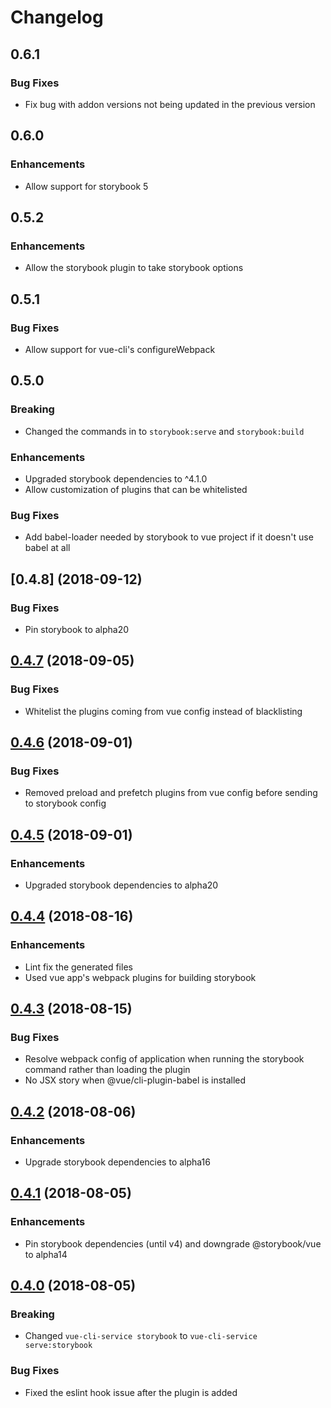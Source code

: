 # Changelog

## 0.6.1

### Bug Fixes
* Fix bug with addon versions not being updated in the previous version

## 0.6.0

### Enhancements
* Allow support for storybook 5

## 0.5.2

### Enhancements
* Allow the storybook plugin to take storybook options

## 0.5.1

### Bug Fixes
* Allow support for vue-cli's configureWebpack

## 0.5.0

### Breaking
* Changed the commands in to `storybook:serve` and `storybook:build`

### Enhancements
* Upgraded storybook dependencies to ^4.1.0
* Allow customization of plugins that can be whitelisted

### Bug Fixes
* Add babel-loader needed by storybook to vue project if it doesn't use babel at all

## [0.4.8] (2018-09-12)

### Bug Fixes
* Pin storybook to alpha20

## [0.4.7] (2018-09-05)

### Bug Fixes
* Whitelist the plugins coming from vue config instead of blacklisting

## [0.4.6] (2018-09-01)

### Bug Fixes
* Removed preload and prefetch plugins from vue config before sending to storybook config

## [0.4.5] (2018-09-01)

### Enhancements
* Upgraded storybook dependencies to alpha20

## [0.4.4] (2018-08-16)

### Enhancements
* Lint fix the generated files
* Used vue app's webpack plugins for building storybook

## [0.4.3] (2018-08-15)

### Bug Fixes
* Resolve webpack config of application when running the storybook command rather than loading the plugin
* No JSX story when @vue/cli-plugin-babel is installed

## [0.4.2] (2018-08-06)

### Enhancements
* Upgrade storybook dependencies to alpha16

## [0.4.1] (2018-08-05)

### Enhancements
* Pin storybook dependencies (until v4) and downgrade @storybook/vue to alpha14

## [0.4.0] (2018-08-05)

### Breaking
* Changed `vue-cli-service storybook` to `vue-cli-service serve:storybook`

### Bug Fixes
* Fixed the eslint hook issue after the plugin is added

[0.4.7]: https://github.com/pksunkara/vue-cli-plugin-storybook/compare/v0.4.6...v0.4.7
[0.4.6]: https://github.com/pksunkara/vue-cli-plugin-storybook/compare/v0.4.5...v0.4.6
[0.4.5]: https://github.com/pksunkara/vue-cli-plugin-storybook/compare/v0.4.4...v0.4.5
[0.4.4]: https://github.com/pksunkara/vue-cli-plugin-storybook/compare/v0.4.3...v0.4.4
[0.4.3]: https://github.com/pksunkara/vue-cli-plugin-storybook/compare/v0.4.2...v0.4.3
[0.4.2]: https://github.com/pksunkara/vue-cli-plugin-storybook/compare/v0.4.1...v0.4.2
[0.4.1]: https://github.com/pksunkara/vue-cli-plugin-storybook/compare/v0.4.0...v0.4.1
[0.4.0]: https://github.com/pksunkara/vue-cli-plugin-storybook/compare/v0.3.0...v0.4.0
